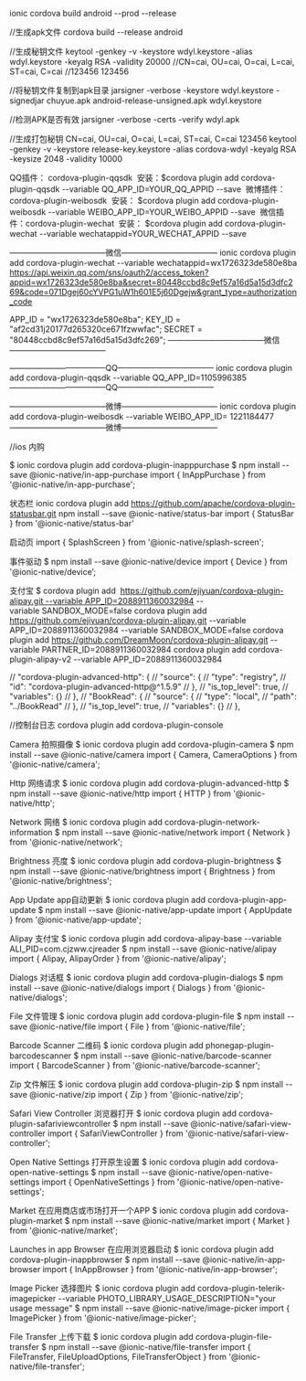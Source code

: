 
ionic cordova build android --prod --release

//生成apk文件
cordova build --release android 

//生成秘钥文件
keytool -genkey -v -keystore wdyl.keystore -alias wdyl.keystore -keyalg RSA -validity 20000
//CN=cai, OU=cai, O=cai, L=cai, ST=cai, C=cai
//123456  123456

//将秘钥文件复制到apk目录
jarsigner -verbose -keystore wdyl.keystore -signedjar chuyue.apk android-release-unsigned.apk wdyl.keystore

//检测APK是否有效
jarsigner  -verbose -certs -verify wdyl.apk 





//生成打包秘钥
CN=cai, OU=cai, O=cai, L=cai, ST=cai, C=cai  123456
keytool -genkey -v -keystore release-key.keystore -alias cordova-wdyl -keyalg RSA -keysize 2048 -validity 10000

QQ插件： cordova-plugin-qqsdk  安装：$cordova plugin add cordova-plugin-qqsdk --variable QQ_APP_ID=YOUR_QQ_APPID --save 
微博插件：cordova-plugin-weibosdk  安装： $cordova plugin add cordova-plugin-weibosdk --variable WEIBO_APP_ID=YOUR_WEIBO_APPID --save 
微信插件：cordova-plugin-wechat  安装： $cordova plugin add cordova-plugin-wechat --variable wechatappid=YOUR_WECHAT_APPID --save

————————————微信————————————
ionic cordova plugin add cordova-plugin-wechat --variable wechatappid=wx1726323de580e8ba
https://api.weixin.qq.com/sns/oauth2/access_token?appid=wx1726323de580e8ba&secret=80448ccbd8c9ef57a16d5a15d3dfc269&code=071Dgej60cYVPG1uW1h601E5j60Dgejw&grant_type=authorization_code

APP_ID = "wx1726323de580e8ba";
KEY_ID = "af2cd31j20177d265320ce671fzwwfac";
SECRET = "80448ccbd8c9ef57a16d5a15d3dfc269";
————————————微信————————————

————————————QQ————————————
ionic cordova plugin add cordova-plugin-qqsdk --variable QQ_APP_ID=1105996385
————————————QQ————————————

————————————微博————————————
ionic cordova plugin add cordova-plugin-weibosdk --variable WEIBO_APP_ID= 1221184477
————————————微博————————————

//ios 内购

$ ionic cordova plugin add cordova-plugin-inapppurchase
$ npm install --save @ionic-native/in-app-purchase
import { InAppPurchase } from '@ionic-native/in-app-purchase';

状态栏
ionic cordova plugin add https://github.com/apache/cordova-plugin-statusbar.git
npm install --save @ionic-native/status-bar
import { StatusBar } from '@ionic-native/status-bar'

启动页
import { SplashScreen } from '@ionic-native/splash-screen';

事件驱动
$ npm install --save @ionic-native/device
import { Device } from  '@ionic-native/device’;

支付宝
$ cordova plugin add  https://github.com/ejiyuan/cordova-plugin-alipay.git --variable APP_ID=2088911360032984 --variable SANDBOX_MODE=false
cordova plugin add https://github.com/ejiyuan/cordova-plugin-alipay.git --variable APP_ID=2088911360032984 --variable SANDBOX_MODE=false
cordova plugin add https://github.com/DreamMoon/cordova-plugin-alipay.git --variable PARTNER_ID=2088911360032984
cordova plugin add cordova-plugin-alipay-v2 --variable APP_ID=2088911360032984



   // "cordova-plugin-advanced-http": {
    //     "source": {
    //         "type": "registry",
    //         "id": "cordova-plugin-advanced-http@^1.5.9"
    //     },
    //     "is_top_level": true,
    //     "variables": {}
    // },
    // "BookRead": {
    //     "source": {
    //         "type": "local",
    //         "path": "../BookRead"
    //     },
    //     "is_top_level": true,
    //     "variables": {}
    // },

//控制台日志
cordova plugin add cordova-plugin-console


Camera   拍照摄像
$ ionic cordova plugin add cordova-plugin-camera
$ npm install --save @ionic-native/camera
import { Camera, CameraOptions } from '@ionic-native/camera';

Http 网络请求
$ ionic cordova plugin add cordova-plugin-advanced-http
$ npm install --save @ionic-native/http
import { HTTP } from '@ionic-native/http';


Network  网络
$ ionic cordova plugin add cordova-plugin-network-information
$ npm install --save @ionic-native/network
import { Network } from '@ionic-native/network';

Brightness  亮度
$ ionic cordova plugin add cordova-plugin-brightness
$ npm install --save @ionic-native/brightness
import { Brightness } from '@ionic-native/brightness';


App Update  app自动更新
$ ionic cordova plugin add cordova-plugin-app-update
$ npm install --save @ionic-native/app-update
import { AppUpdate } from '@ionic-native/app-update';


Alipay 支付宝
$ ionic cordova plugin add cordova-alipay-base --variable ALI_PID=com.cjzww.cjreader
$ npm install --save @ionic-native/alipay
import { Alipay, AlipayOrder } from '@ionic-native/alipay';


Dialogs 对话框
$ ionic cordova plugin add cordova-plugin-dialogs
$ npm install --save @ionic-native/dialogs
import { Dialogs } from '@ionic-native/dialogs';

File 文件管理
$ ionic cordova plugin add cordova-plugin-file
$ npm install --save @ionic-native/file
import { File } from '@ionic-native/file';


Barcode Scanner  二维码
$ ionic cordova plugin add phonegap-plugin-barcodescanner
$ npm install --save @ionic-native/barcode-scanner
import { BarcodeScanner } from '@ionic-native/barcode-scanner';


Zip 文件解压
$ ionic cordova plugin add cordova-plugin-zip
$ npm install --save @ionic-native/zip
import { Zip } from '@ionic-native/zip';


Safari View Controller 浏览器打开
$ ionic cordova plugin add cordova-plugin-safariviewcontroller
$ npm install --save @ionic-native/safari-view-controller
import { SafariViewController } from '@ionic-native/safari-view-controller';


Open Native Settings  打开原生设置
$ ionic cordova plugin add cordova-open-native-settings
$ npm install --save @ionic-native/open-native-settings
import { OpenNativeSettings } from '@ionic-native/open-native-settings';


Market   在应用商店或市场打开一个APP
$ ionic cordova plugin add cordova-plugin-market
$ npm install --save @ionic-native/market
import { Market } from '@ionic-native/market';


Launches in app Browser  在应用浏览器启动
$ ionic cordova plugin add cordova-plugin-inappbrowser
$ npm install --save @ionic-native/in-app-browser
import { InAppBrowser } from '@ionic-native/in-app-browser';


Image Picker 选择图片
$ ionic cordova plugin add cordova-plugin-telerik-imagepicker --variable PHOTO_LIBRARY_USAGE_DESCRIPTION="your usage message"
$ npm install --save @ionic-native/image-picker
import { ImagePicker } from '@ionic-native/image-picker';


File Transfer  上传下载
$ ionic cordova plugin add cordova-plugin-file-transfer
$ npm install --save @ionic-native/file-transfer
import { FileTransfer, FileUploadOptions, FileTransferObject } from '@ionic-native/file-transfer';


